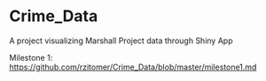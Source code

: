 # Crime_Data
A project visualizing Marshall Project data through Shiny App

Milestone 1: https://github.com/rzitomer/Crime_Data/blob/master/milestone1.md

